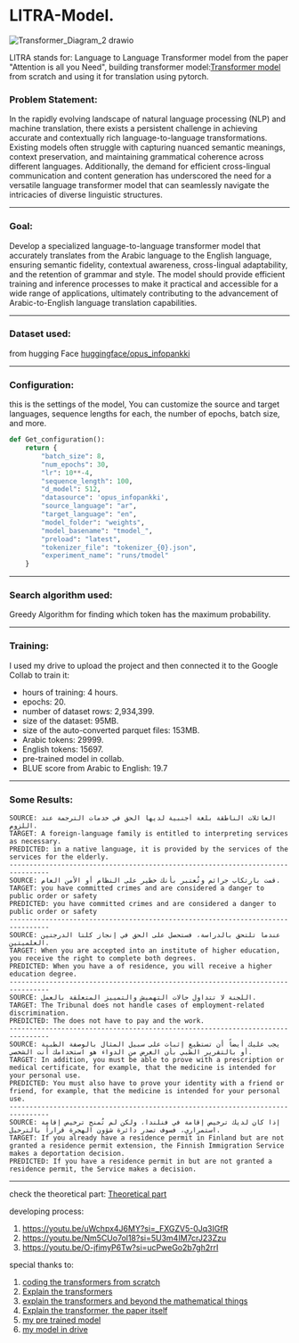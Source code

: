 # LlTRA-Model.
![Transformer_Diagram_2 drawio](https://github.com/Esmail-ibraheem/LlTRA-Model/assets/113830751/699152b2-4970-424a-9562-e07e8203a90b)


LlTRA stands for: Language to Language Transformer model from the paper "Attention is all you Need", building transformer model:[Transformer model](https://github.com/Esmail-ibraheem/Transformer-model) from scratch and using it for translation using pytorch.

### Problem Statement:

In the rapidly evolving landscape of natural language processing (NLP) and machine translation, there exists a persistent challenge in achieving accurate and contextually rich language-to-language transformations. Existing models often struggle with capturing nuanced semantic meanings, context preservation, and maintaining grammatical coherence across different languages. Additionally, the demand for efficient cross-lingual communication and content generation has underscored the need for a versatile language transformer model that can seamlessly navigate the intricacies of diverse linguistic structures.

---

### Goal:

Develop a specialized language-to-language transformer model that accurately translates from the Arabic language to the English language, ensuring semantic fidelity, contextual awareness, cross-lingual adaptability, and the retention of grammar and style. The model should provide efficient training and inference processes to make it practical and accessible for a wide range of applications, ultimately contributing to the advancement of Arabic-to-English language translation capabilities.

---

### Dataset used:

from hugging Face 
[huggingface/opus_infopankki](https://huggingface.co/datasets/opus_infopankki/viewer/ar-en/train?p=3)

---

### Configuration:

this is the settings of the model, You can customize the source and target languages, sequence lengths for each, the number of epochs, batch size, and more.
```python
def Get_configuration():
    return {
        "batch_size": 8,
        "num_epochs": 30,
        "lr": 10**-4,
        "sequence_length": 100,
        "d_model": 512,
        "datasource": 'opus_infopankki',
        "source_language": "ar",
        "target_language": "en",
        "model_folder": "weights",
        "model_basename": "tmodel_",
        "preload": "latest",
        "tokenizer_file": "tokenizer_{0}.json",
        "experiment_name": "runs/tmodel"
    }
```
---

### Search algorithm used:

Greedy Algorithm for finding which token has the maximum probability.

---

### Training:

I used my drive to upload the project and then connected it to the Google Collab to train it:

- hours of training: 4 hours.
- epochs: 20.
- number of dataset rows: 2,934,399.
- size of the dataset: 95MB.
- size of the auto-converted parquet files: 153MB.
- Arabic tokens: 29999.
- English tokens: 15697.
- pre-trained model in collab.
- BLUE score from Arabic to English: 19.7 
---

### Some Results:

    SOURCE: العائلات الناطقة بلغة أجنبية لديها الحق في خدمات الترجمة عند اللزوم.
    TARGET: A foreign-language family is entitled to interpreting services as necessary.
    PREDICTED: in a native language, it is provided by the services of the services for the elderly.
    --------------------------------------------------------------------------------
    SOURCE: قمت بارتكاب جرائم وتُعتبر بأنك خطير على النظام أو الأمن العام.
    TARGET: you have committed crimes and are considered a danger to public order or safety
    PREDICTED: you have committed crimes and are considered a danger to public order or safety
    --------------------------------------------------------------------------------
    SOURCE: عندما تلتحق بالدراسة، فستحصل على الحق في إنجاز كلتا الدرجتين العلميتين.
    TARGET: When you are accepted into an institute of higher education, you receive the right to complete both degrees.
    PREDICTED: When you have a of residence, you will receive a higher education degree.
    --------------------------------------------------------------------------------
    SOURCE: اللجنة لا تتداول حالات التهميش والتمييز المتعلقة بالعمل.
    TARGET: The Tribunal does not handle cases of employment-related discrimination.
    PREDICTED: The does not have to pay and the work.
    --------------------------------------------------------------------------------
    SOURCE: يجب عليك أيضاً أن تستطيع إثبات على سبيل المثال بالوصفة الطبية أو بالتقرير الطبي بأن الغرض من الدواء هو استخدامك أنت الشخصي.
    TARGET: In addition, you must be able to prove with a prescription or medical certificate, for example, that the medicine is intended for your personal use.
    PREDICTED: You must also have to prove your identity with a friend or friend, for example, that the medicine is intended for your personal use.
    --------------------------------------------------------------------------------
    SOURCE: إذا كان لديك ترخيص إقامة في فنلندا، ولكن لم تُمنح ترخيص إقامة استمراري، فسوف تصدر دائرة شؤون الهجرة قراراً بالترحيل.
    TARGET: If you already have a residence permit in Finland but are not granted a residence permit extension, the Finnish Immigration Service makes a deportation decision.
    PREDICTED: If you have a residence permit in but are not granted a residence permit, the Service makes a decision.
--- 

check the theoretical part: [Theoretical part](https://github.com/Esmail-ibraheem/Transformer-model-theoretical-part)

developing process: 

1. https://youtu.be/uWchpx4J6MY?si=_FXGZV5-0Jq3IGfR
2. https://youtu.be/Nm5CUo7ol18?si=5U3m4IM7crJ23Zzu
3. https://youtu.be/O-jfimyP6Tw?si=ucPweGo2b7gh2rrI

special thanks to:
1. [coding the transformers from scratch](https://www.youtube.com/watch?v=ISNdQcPhsts&list=PPSV)
2. [Explain the transformers](https://www.youtube.com/watch?v=bCz4OMemCcA&list=PPSV )
3. [explain the transformers and beyond the mathematical things](https://www.youtube.com/watch?v=rPFkX5fJdRY&list=PPSV)
4. [Explain the transformer, the paper itself](https://www.youtube.com/watch?v=CXepv4ItZzM&list=PPSV)
5. [my pre trained model](https://colab.research.google.com/drive/1DX7NJoTMQ0py93nvzmEVRYxwSzYt0dRH?usp=drive_link)
6. [my model in drive](https://drive.google.com/drive/folders/1GR6U1rLWZo--3r0ZLWTmM2Ge8Zq_NkE-?usp=drive_link)
